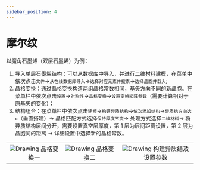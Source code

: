 ```yaml
---
sidebar_position: 4
---
```


# 摩尔纹

以魔角石墨烯（双层石墨烯）为例：

1. 导入单层石墨烯结构：可以从数据库中导入，并进行[二维材料建模](/next/Q-Studio/建模示例/qstudio_example_2d)，在菜单中依次点击`文件`→`从在线数据库导入`→`选择对应元素并搜素`→`选择晶胞并载入`;
2. 晶格变换：通过晶格变换构造两组晶格常数相同，基矢方向不同的新晶胞。在菜单栏中依次点击`设置`→`对称性`→`晶格变换`→`设置变换矩阵参数`（需要计算相对于原基矢的变化）；
3. 结构组合：在菜单栏中依次点击`建模`→`构建异质结构`→`依次添加结构`→`异质结方向选c`（垂直搭建）→ 晶格匹配方式选择`保持厚度不变`→ 处理方式选择`二维材料`→ 将异质结构层间分开，需要设置真空层厚度，第 1 层为层间距离设置，第 2 层为晶胞间的距离 → 详细设置中选择新的晶格常数。

<table><tr>
    <td> 
        <center>
            <img src={require('../nested/qstudio_example_moire1.png').default} alt="Drawing" />
            <font>晶格变换一</font>
        </center>
    </td>
    <td> 
        <center>
            <img src={require('../nested/qstudio_example_moire2.png').default} alt="Drawing" />
            <font>晶格变换二</font>
        </center>
    </td>
    <td> 
        <center>
            <img src={require('../nested/qstudio_example_moire3.png').default} alt="Drawing" />
            <font>构建异质结及设置参数</font>
        </center>
    </td>
</tr></table>
